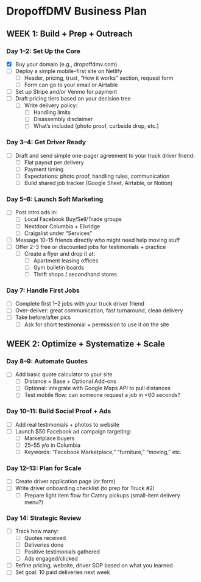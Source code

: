 # DropoffDMV Business Plan

## WEEK 1: Build + Prep + Outreach

### Day 1–2: Set Up the Core

- [x] Buy your domain (e.g., dropoffdmv.com)
- [ ] Deploy a simple mobile-first site on Netlify
  - [ ] Header, pricing, trust, “How it works” section, request form
  - [ ] Form can go to your email or Airtable
- [ ] Set up Stripe and/or Venmo for payment
- [ ] Draft pricing tiers based on your decision tree
  - [ ] Write delivery policy:
    - [ ] Handling limits
    - [ ] Disassembly disclaimer
    - [ ] What’s included (photo proof, curbside drop, etc.)

### Day 3–4: Get Driver Ready

- [ ] Draft and send simple one-pager agreement to your truck driver friend:
  - [ ] Flat payout per delivery
  - [ ] Payment timing
  - [ ] Expectations: photo proof, handling rules, communication
  - [ ] Build shared job tracker (Google Sheet, Airtable, or Notion)

### Day 5–6: Launch Soft Marketing

- [ ] Post intro ads in:
  - [ ] Local Facebook Buy/Sell/Trade groups
  - [ ] Nextdoor Columbia + Elkridge
  - [ ] Craigslist under “Services”
- [ ] Message 10–15 friends directly who might need help moving stuff
- [ ] Offer 2–3 free or discounted jobs for testimonials + practice
  - [ ] Create a flyer and drop it at:
    - [ ] Apartment leasing offices
    - [ ] Gym bulletin boards
    - [ ] Thrift shops / secondhand stores

### Day 7: Handle First Jobs

- [ ] Complete first 1–2 jobs with your truck driver friend
- [ ] Over-deliver: great communication, fast turnaround, clean delivery
- [ ] Take before/after pics
  - [ ] Ask for short testimonial + permission to use it on the site

## WEEK 2: Optimize + Systematize + Scale

### Day 8–9: Automate Quotes

- [ ] Add basic quote calculator to your site
  - [ ] Distance × Base + Optional Add-ons
  - [ ] Optional: integrate with Google Maps API to pull distances
  - [ ] Test mobile flow: can someone request a job in <60 seconds?

### Day 10–11: Build Social Proof + Ads

- [ ] Add real testimonials + photos to website
- [ ] Launch $50 Facebook ad campaign targeting:
  - [ ] Marketplace buyers
  - [ ] 25–55 y/o in Columbia
  - [ ] Keywords: “Facebook Marketplace,” “furniture,” “moving,” etc.

### Day 12–13: Plan for Scale

- [ ] Create driver application page (or form)
- [ ] Write driver onboarding checklist (to prep for Truck #2)
  - [ ] Prepare light item flow for Camry pickups (small-item delivery menu?)

### Day 14: Strategic Review

- [ ] Track how many:
  - [ ] Quotes received
  - [ ] Deliveries done
  - [ ] Positive testimonials gathered
  - [ ] Ads engaged/clicked
- [ ] Refine pricing, website, driver SOP based on what you learned
- [ ] Set goal: 10 paid deliveries next week

